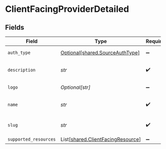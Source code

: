 # ClientFacingProviderDetailed


## Fields

| Field                                                                            | Type                                                                             | Required                                                                         | Description                                                                      |
| -------------------------------------------------------------------------------- | -------------------------------------------------------------------------------- | -------------------------------------------------------------------------------- | -------------------------------------------------------------------------------- |
| `auth_type`                                                                      | [Optional[shared.SourceAuthType]](../../models/shared/sourceauthtype.md)         | :heavy_minus_sign:                                                               | An enumeration.                                                                  |
| `description`                                                                    | *str*                                                                            | :heavy_check_mark:                                                               | Description of source of information                                             |
| `logo`                                                                           | *Optional[str]*                                                                  | :heavy_minus_sign:                                                               | URL for source logo                                                              |
| `name`                                                                           | *str*                                                                            | :heavy_check_mark:                                                               | Name of source of information                                                    |
| `slug`                                                                           | *str*                                                                            | :heavy_check_mark:                                                               | Slug for designated source                                                       |
| `supported_resources`                                                            | List[[shared.ClientFacingResource](../../models/shared/clientfacingresource.md)] | :heavy_minus_sign:                                                               | N/A                                                                              |
